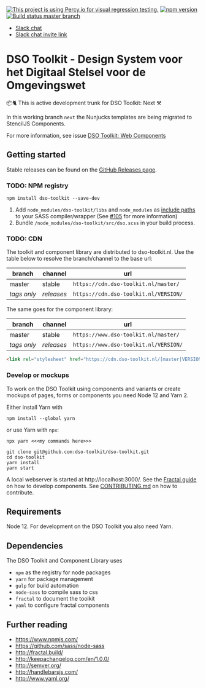 [![This project is using Percy.io for visual regression testing.](https://percy.io/static/images/percy-badge.svg)](https://percy.io/dso-toolkit/dso-toolkit) [![npm version](http://img.shields.io/npm/v/dso-toolkit.svg)](https://npmjs.org/package/dso-toolkit "View this project on npm") [![Build status master branch](https://img.shields.io/travis/com/dso-toolkit/dso-toolkit/master)](https://travis-ci.com/dso-toolkit/dso-toolkit)


* [Slack chat](https://dso-toolkit.slack.com/)
* [Slack chat invite link](https://join.slack.com/t/dso-toolkit/shared_invite/enQtNDA5Mjk5MTU5MDEyLTk5OWFmMWYwODlhMmRhMzMzN2E1NzZhNmQwYzhiNDliZGQ0NGMxMmE4MzkxM2U2NjZjNzNmZDQ0YmY3YTRiNTg)

# DSO Toolkit - Design System voor het Digitaal Stelsel voor de Omgevingswet
📦🐈 This is active development trunk for DSO Toolkit: Next ⚒

In this working branch `next` the Nunjucks templates are being migrated to StencilJS Components.

For more information, see issue [DSO Toolkit: Web Components](https://github.com/dso-toolkit/dso-toolkit/issues/827)

## Getting started

Stable releases can be found on the [GitHub Releases page](https://github.com/dso-toolkit/dso-toolkit/releases).

### TODO: NPM registry

```
npm install dso-toolkit --save-dev
```

1. Add `node_modules/dso-toolkit/libs` and `node_modules` as [include paths](https://github.com/sass/node-sass#includepaths) to your SASS compiler/wrapper (See [#105](https://github.com/dso-toolkit/dso-toolkit/issues/105) for more information)
2. Bundle `/node_modules/dso-toolkit/src/dso.scss` in your build process.

### TODO: CDN

The toolkit and component library are distributed to dso-toolkit.nl. Use the table below to resolve the branch/channel to the base url:

| branch      | channel    | url                                    |
|-------------|------------|----------------------------------------|
| master      | stable     | `https://cdn.dso-toolkit.nl/master/`   |
| *tags only* | *releases* | `https://cdn.dso-toolkit.nl/VERSION/`  |

The same goes for the component library:

| branch      | channel    | url                                    |
|-------------|------------|----------------------------------------|
| master      | stable     | `https://www.dso-toolkit.nl/master/`   |
| *tags only* | *releases* | `https://www.dso-toolkit.nl/VERSION/`  |

```html
<link rel="stylesheet" href="https://cdn.dso-toolkit.nl/[master|VERSION]/styles/dso.css" />
```

### Develop or mockups
To work on the DSO Toolkit using components and variants or create mockups of pages, forms or components you need Node 12 and Yarn 2.

Either install Yarn with

```
npm install --global yarn
```

or use Yarn with `npx`:

```
npx yarn <<<my commands here>>>
```

```
git clone git@github.com:dso-toolkit/dso-toolkit.git
cd dso-toolkit
yarn install
yarn start
```

A local webserver is started at http://localhost:3000/. See the [Fractal guide](https://fractal.build/) on how to develop components. See [CONTRIBUTING.md](CONTRIBUTING.md) on how to contribute.

## Requirements
Node 12. For development on the DSO Toolkit you also need Yarn.

## Dependencies
The DSO Toolkit and Component Library uses
* `npm` as the registry for node packages
* `yarn` for package management
* `gulp` for build automation
* `node-sass` to compile sass to css
* `fractal` to document the toolkit
* `yaml` to configure fractal components

## Further reading
* https://www.npmjs.com/
* https://github.com/sass/node-sass
* http://fractal.build/
* http://keepachangelog.com/en/1.0.0/
* http://semver.org/
* http://handlebarsjs.com/
* http://www.yaml.org/
